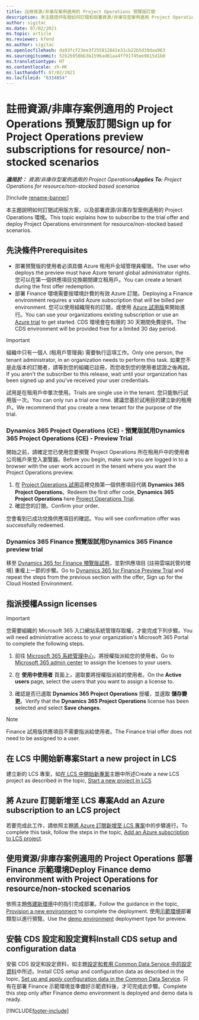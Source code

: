 ```yaml
---
title: 註冊資源/非庫存案例適用的 Project Operations 預覽版訂閱
description: 本主題提供有關如何訂閱和部署資源/非庫存型案例適用 Project Operations 的資訊。
author: sigitac
ms.date: 07/02/2021
ms.topic: article
ms.reviewer: kfend
ms.author: sigitac
ms.openlocfilehash: da93fcf23ee3f255812842e31cb22b5d39daa963
ms.sourcegitcommit: 52b26950bb3b1596ad81aa4ff91745ee9615d1b0
ms.translationtype: HT
ms.contentlocale: zh-HK
ms.lasthandoff: 07/02/2021
ms.locfileid: "6334854"
---
```

# <a name="sign-up-for-project-operations-preview-subscriptions-for-resource-non-stocked-scenarios"></a><span data-ttu-id="46d7c-103">註冊資源/非庫存案例適用的 Project Operations 預覽版訂閱</span><span class="sxs-lookup"><span data-stu-id="46d7c-103">Sign up for Project Operations preview subscriptions for resource/ non-stocked scenarios</span></span>

<span data-ttu-id="46d7c-104">_**適用於：** 資源/非庫存型案例適用的 Project Operations_</span><span class="sxs-lookup"><span data-stu-id="46d7c-104">_**Applies To:** Project Operations for resource/non-stocked based scenarios_</span></span>

[!include [rename-banner](~/includes/cc-data-platform-banner.md)]

<span data-ttu-id="46d7c-105">本主題說明如何訂閱試用版方案，以及部署資源/非庫存型案例適用的 Project Operations 環境。</span><span class="sxs-lookup"><span data-stu-id="46d7c-105">This topic explains how to subscribe to the trial offer and deploy Project Operations environment for resource/non-stocked based scenarios.</span></span>

## <a name="prerequisites"></a><span data-ttu-id="46d7c-106">先決條件</span><span class="sxs-lookup"><span data-stu-id="46d7c-106">Prerequisites</span></span>
- <span data-ttu-id="46d7c-107">部署預覽版的使用者必須具備 Azure 租用戶全域管理員權限。</span><span class="sxs-lookup"><span data-stu-id="46d7c-107">The user who deploys the preview must have Azure tenant global administrator rights.</span></span> <span data-ttu-id="46d7c-108">您可以在第一個供應項目兌換期間建立租用戶。</span><span class="sxs-lookup"><span data-stu-id="46d7c-108">You can create a tenant during the first offer redemption.</span></span> 
- <span data-ttu-id="46d7c-109">部署 Finance 環境需要按環境計費的有效 Azure 訂閱。</span><span class="sxs-lookup"><span data-stu-id="46d7c-109">Deploying a Finance environment requires a valid Azure subscription that will be billed per environment.</span></span> <span data-ttu-id="46d7c-110">您可以使用組織現有的訂閱，或使用 [Azure 試用版](https://azure.microsoft.com/en-us/free/)來開始進行。</span><span class="sxs-lookup"><span data-stu-id="46d7c-110">You can use your organizations existing subscription or use an [Azure trial](https://azure.microsoft.com/en-us/free/) to get started.</span></span> <span data-ttu-id="46d7c-111">CDS 環境會在有限的 30 天期間免費提供。</span><span class="sxs-lookup"><span data-stu-id="46d7c-111">The CDS environment will be provided free for a limited 30 day period.</span></span>

> [!IMPORTANT]
> <span data-ttu-id="46d7c-112">組織中只有一個人 (租用戶管理員) 需要執行這項工作。</span><span class="sxs-lookup"><span data-stu-id="46d7c-112">Only one person, the tenant administrator, in an organization needs to perform this task.</span></span> <span data-ttu-id="46d7c-113">如果您不是此版本的訂閱者，請等到您的組織已註冊，而您收到您的使用者認證之後再說。</span><span class="sxs-lookup"><span data-stu-id="46d7c-113">If you aren't the subscriber to this release, wait until your organization has been signed up and you've received your user credentials.</span></span>
> 
> <span data-ttu-id="46d7c-114">試用是在租用戶中單次使用。</span><span class="sxs-lookup"><span data-stu-id="46d7c-114">Trials are single use in the tenant.</span></span> <span data-ttu-id="46d7c-115">您只能執行試用版一次。</span><span class="sxs-lookup"><span data-stu-id="46d7c-115">You can only run a trial one time.</span></span> <span data-ttu-id="46d7c-116">建議您基於試用目的建立新的租用戶。</span><span class="sxs-lookup"><span data-stu-id="46d7c-116">We recommend that you create a new tenant for the purpose of the trial.</span></span>


### <a name="dynamics-365-project-operations-ce---preview-trial"></a><span data-ttu-id="46d7c-117">Dynamics 365 Project Operations (CE) - 預覽版試用</span><span class="sxs-lookup"><span data-stu-id="46d7c-117">Dynamics 365 Project Operations (CE) - Preview Trial</span></span> 

<span data-ttu-id="46d7c-118">開始之前，請確定您已使用您要預覽 Project Operations 所在租用戶中的使用者公司帳戶來登入瀏覽器。</span><span class="sxs-lookup"><span data-stu-id="46d7c-118">Before you begin, make sure you are logged in to a browser with the user work account in the tenant where you want the Project Operations preview.</span></span>

1. <span data-ttu-id="46d7c-119">在 [Project Operations 試用](https://aka.ms/try-po)這裡兌換第一個供應項目代碼 **Dynamics 365 Project Operations**。</span><span class="sxs-lookup"><span data-stu-id="46d7c-119">Redeem the first offer code, **Dynamics 365 Project Operations** here [Project Operations Trial](https://aka.ms/try-po).</span></span>
2. <span data-ttu-id="46d7c-120">確認您的訂閱。</span><span class="sxs-lookup"><span data-stu-id="46d7c-120">Confirm your order.</span></span>

  <span data-ttu-id="46d7c-121">您會看到已成功兌換供應項目的確認。</span><span class="sxs-lookup"><span data-stu-id="46d7c-121">You will see confirmation offer was successfully redeemed.</span></span>

### <a name="dynamics-365-finance-preview-trial"></a><span data-ttu-id="46d7c-122">Dynamics 365 Finance 預覽版試用</span><span class="sxs-lookup"><span data-stu-id="46d7c-122">Dynamics 365 Finance preview trial</span></span>

<span data-ttu-id="46d7c-123">移至 [Dynamics 365 for Finance 預覽版試用](https://aka.ms/trypoche)，並對供應項目 [註冊雲端託管的環境] 重複上一節的步驟。</span><span class="sxs-lookup"><span data-stu-id="46d7c-123">Go to [Dynamics 365 for Finance Preview Trial](https://aka.ms/trypoche) and repeat the steps from the previous section with the offer, Sign up for the Cloud Hosted Environment.</span></span>  

## <a name="assign-licenses"></a><span data-ttu-id="46d7c-124">指派授權</span><span class="sxs-lookup"><span data-stu-id="46d7c-124">Assign licenses</span></span>

> [!IMPORTANT]
> <span data-ttu-id="46d7c-125">您需要組織的 Microsoft 365 入口網站系統管理存取權，才能完成下列步驟。</span><span class="sxs-lookup"><span data-stu-id="46d7c-125">You will need administrative access to your organization's Microsoft 365 Portal to complete the following steps.</span></span>

1. <span data-ttu-id="46d7c-126">前往 [Microsoft 365 系統管理中心](https://portal.office.com/)，將授權指派給您的使用者。</span><span class="sxs-lookup"><span data-stu-id="46d7c-126">Go to [Microsoft 365 admin center](https://portal.office.com/) to assign the licenses to your users.</span></span>

2. <span data-ttu-id="46d7c-127">在 **使用中使用者** 頁面上，選取要將授權指派給的使用者。</span><span class="sxs-lookup"><span data-stu-id="46d7c-127">On the **Active users** page, select the users that you want to assign a license to.</span></span>

3. <span data-ttu-id="46d7c-128">確認是否已選取 **Dynamics 365 Project Operations** 授權，並選取 **儲存變更**。</span><span class="sxs-lookup"><span data-stu-id="46d7c-128">Verify that the **Dynamics 365 Project Operations** license has been selected and select **Save changes**.</span></span>

> [!NOTE]
> <span data-ttu-id="46d7c-129">Finance 試用版供應項目不需要指派給使用者。</span><span class="sxs-lookup"><span data-stu-id="46d7c-129">The Finance trial offer does not need to be assigned to a user.</span></span>

## <a name="start-a-new-project-in-lcs"></a><span data-ttu-id="46d7c-130">在 LCS 中開始新專案</span><span class="sxs-lookup"><span data-stu-id="46d7c-130">Start a new project in LCS</span></span>

<span data-ttu-id="46d7c-131">建立新的 LCS 專案，如[在 LCS 中開始新專案](create-lcs-project.md)主題中所述</span><span class="sxs-lookup"><span data-stu-id="46d7c-131">Create a new LCS project as described in the topic, [Start a new project in LCS](create-lcs-project.md)</span></span>

## <a name="add-an-azure-subscription-to-an-lcs-project"></a><span data-ttu-id="46d7c-132">將 Azure 訂閱新增至 LCS 專案</span><span class="sxs-lookup"><span data-stu-id="46d7c-132">Add an Azure subscription to an LCS project</span></span>

<span data-ttu-id="46d7c-133">若要完成此工作，請依照主題[將 Azure 訂閱新增至 LCS 專案](resource-add-azure-subscription-lcs-project.md)中的步驟進行。</span><span class="sxs-lookup"><span data-stu-id="46d7c-133">To complete this task, follow the steps in the topic, [Add an Azure subscription to LCS project](resource-add-azure-subscription-lcs-project.md).</span></span>

## <a name="deploy-finance-demo-environment-with-project-operations-for-resourcenon-stocked-scenarios"></a><span data-ttu-id="46d7c-134">使用資源/非庫存案例適用的 Project Operations 部署 Finance 示範環境</span><span class="sxs-lookup"><span data-stu-id="46d7c-134">Deploy Finance demo environment with Project Operations for resource/non-stocked scenarios</span></span>

<span data-ttu-id="46d7c-135">依照主題[佈建新環境](resource-provision-new-environment.md)中的指引完成部署。</span><span class="sxs-lookup"><span data-stu-id="46d7c-135">Follow the guidance in the topic, [Provision a new environment](resource-provision-new-environment.md) to complete the deployment.</span></span> <span data-ttu-id="46d7c-136">使用[示範環境](/dynamics365/fin-ops-core/dev-itpro/deployment/deploy-demo-environment)部署類型以進行預覽。</span><span class="sxs-lookup"><span data-stu-id="46d7c-136">Use the [demo environment](/dynamics365/fin-ops-core/dev-itpro/deployment/deploy-demo-environment) deployment type for preview.</span></span> 

## <a name="install-cds-setup-and-configuration-data"></a><span data-ttu-id="46d7c-137">安裝 CDS 設定和設定資料</span><span class="sxs-lookup"><span data-stu-id="46d7c-137">Install CDS setup and configuration data</span></span>

<span data-ttu-id="46d7c-138">安裝 CDS 設定和設定資料，如主題[設定和套用 Common Data Service 中的設定資料](resource-apply-pro-setup-config-data.md)中所述。</span><span class="sxs-lookup"><span data-stu-id="46d7c-138">Install CDS setup and configuration data as described in the topic, [Set up and apply configuration data in the Common Data Service](resource-apply-pro-setup-config-data.md).</span></span>
<span data-ttu-id="46d7c-139">只有在部署 Finance 示範環境並準備好示範資料後，才可完成此步驟。</span><span class="sxs-lookup"><span data-stu-id="46d7c-139">Complete this step only after Finance demo environment is deployed and demo data is ready.</span></span>


[!INCLUDE[footer-include](../includes/footer-banner.md)]
